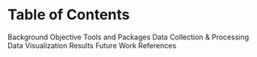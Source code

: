 # Table of Contents 

Background 
Objective 
Tools and Packages 
Data Collection & Processing
Data Visualization 
Results 
Future Work 
References 

